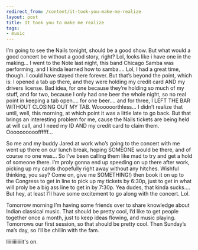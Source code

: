 ```yaml
---
redirect_from: /content/it-took-you-make-me-realize
layout: post
title: It took you to make me realize
tags:
- music
---
```

I’m going to see the Nails tonight, should be a good show. But what would a good concert be without a good story, right? Lol, looks like i have one in the making... I went to the Note last night, this band Chicago Samba was performing, and I kinda learned how to samba.... Lol, I had a great time, though. I could have stayed there forever. But that’s beyond the point, which is: I opened a tab up there, and they were holding my credit card AND my drivers license. Bad idea, for one because they’re holding so much of my stuff, and for two, because I only had one beer the whole night, so no real point in keeping a tab open.... for one beer.... and for three, I LEFT THE BAR WITHOUT CLOSING OUT MY TAB. Woooooorthless... I didn’t realize that until, well, this morning, at which point it was a little late to go back. But that brings an interesting problem for me, cause the Nails tickets are being held at will call, and I need my ID AND my credit card to claim them. Ooooooooooffffff...

So me and my buddy Jared at work who’s going to the concert with me went up there on our lunch break, hoping SOMEONE would be there, and of course no one was... So I’ve been calling them like mad to try and get a hold of someone there. I’m proly gonna end up speeding on up there after work, picking up my cards (hopefully right away without any hitches. Wishful thinking, you say? Come on, give me SOMETHING!) then book it on up to the Congress to get in line to pick up my tickets by 6:30p, just to get in what will proly be a big ass line to get in by 7:30p. Yea dudes, that kinda sucks.... But hey, at least I’ll have some excitement to go along with the concert. Lol.

Tomorrow morning I’m having some friends over to share knowledge about Indian classical music. That should be pretty cool, I’d like to get people together once a month, just to keep ideas flowing, and music playing. Tomorrows our first session, so that should be pretty cool. Then Sunday’s ma’s day, so I’ll be chillin with the fam.

Iiiiiiiiiiiiit's on. 
